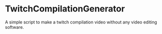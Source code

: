 # TwitchCompilationGenerator
A simple script to make a twitch compilation video without any video editing software.
